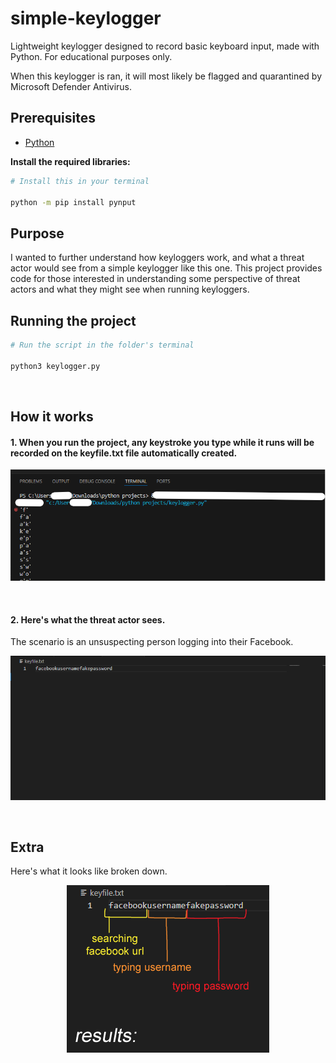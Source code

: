 # simple-keylogger
Lightweight keylogger designed to record basic keyboard input, made with Python.
For educational purposes only.

When this keylogger is ran, it will most likely be flagged and quarantined by Microsoft Defender Antivirus.
## Prerequisites
- [Python](https://www.python.org/downloads/)

**Install the required libraries:**
```bash
# Install this in your terminal

python -m pip install pynput
```

## Purpose
I wanted to further understand how keyloggers work, and what a threat actor would see from a simple keylogger like this one. This project provides code for those interested in understanding some perspective of threat actors and what they might see when running keyloggers.

## Running the project
```bash
# Run the script in the folder's terminal

python3 keylogger.py
```
<br>

## How it works
#### 1. When you run the project, any keystroke you type while it runs will be recorded on the keyfile.txt file automatically created.

<p align="center">
  <img src="screenshot1.png" alt="Terminal" style="max-width:100%;">
</p>

<br>

#### 2. Here's what the threat actor sees.
The scenario is an unsuspecting person logging into their Facebook.
<br>
<p align="center">
  <img src="screenshot2.png" alt="Terminal" style="max-width:100%;">
</p>
<br>
 
## Extra
Here's what it looks like broken down.

<p align="center">
  <img src="screenshot3.png" alt="Terminal" style="max-width:100%;">
</p>
